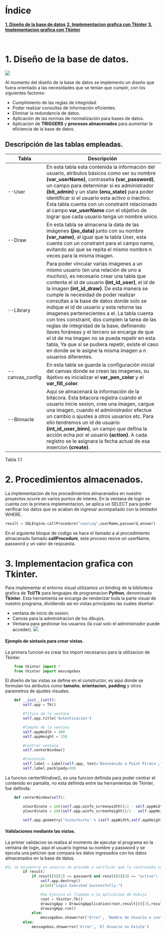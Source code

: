 # Índice







[**1. Diseño de la base de datos**](#-1.-Diseño-de-la-base-de-datos.)
[**2. Implementacion grafica con Tkinter**](#-2.-Procedimientos-almacenados.)
[**3. Implementacion grafica con Tkinter**](#-2-Implementacion-grafica-con-Tkinter.)

<br>

# 1. Diseño de la base de datos.
![](https://drive.google.com/uc?export=view&id=1WH4bsoH-H4DISCJUIn2AE_WjpWiJCWbV)

Al momento del diseño de la base de datos se implemento un diseño que fuera orientado a las necesidades que se tenian que cumplir, con los siguientes factores:
- Cumplimiento de las reglas de integridad.
- Poder realizar consultas de información eficientes.
- Eliminar la redundancia de datos.
- Aplicación de las normas de normalización para bases de datos.
- Aplicacion de **TRIGGERS** y **procesos almacenados** para aumentar la eficiencia de la base de datos.

## Descripción de las tablas empleadas.

| Tabla                   | Descripción                                                                                                    |
|---------------------------|----------------------------------------------------------------------------------------------------------------|
| --User                    |  En esta tabla esta contenida la información  del usuario, atributos básicos  como ser su nombre **(var_userName)**, contraseña **(var_password)**, un campo para determinar si es administrador **(bit_admin)** y un state **(enu_state)** para poder identificar si el usuario esta activo o inactivo. Esta tabla cuenta con un constraint relacionado al campo **var_userName** con el objetivo de lograr que cada usuario tenga un nombre unico.                                          |
| --Draw   | En esta tabla se almacena la data de las imágenes  **(jso_data)** junto con su nombre  **(var_name)**, al igual que la tabla User, esta cuenta con un constraint para el campo name, evitando así  que se repita el mismo nombre n veces para la misma imagen.                            |
| --Library | Para poder vincular varias imágenes a un mismo usuario (en una relación  de uno a muchos), es necesario crear una tabla que contenta el id de usuario **(int_id_user)**, el id de la imagen **(int_id_draw)**. De esta manera se cumple la necesidad de poder realizar consultas a la base de datos donde solo se indique el id de usuario y esta retorne las imagenes pertenecientes a el. La tabla cuenta con tres constraint, dos cumplen la tarea de las reglas de integridad de la base, definiendo llaves foráneas y el tercero se encarga de que el id de ma imagen no se pueda repetir en esta tabla, Ya que si se pudiera repetir, existe el caso en donde se le asigne la misma imagen a n usuarios diferentes.|
|--canvas_config| En esta tabla se guarda la configuración inicial del canvas donde se crean las imagenes, su ibjetivo es inicializar el **var_pen_color** y el **var_fill_color**.                    |
| --Binnacle                    | Aqui se almacenará la información de la bitácora. Esta bitacora registra cuando el usuario inicie sesion, cree una imagen, cargue una imagen, cuando el administrador efectue un cambio o ajustes a otros usuarios etc. Para ello tendremos un id de usuario **(int_id_user_binn)**, un campo que defina la acción echa por el usuario **(action)**. A cada registro se le asignara la fecha actual de esa insercion **(create)**.                                                             | 
Tabla 1.1
# 2. Procedimientos almacenados.
La implementacion de los procedimientos almacenados en nuestro proyectos ocurre en varios puntos de interes. 
En la ventana de login se cuenta con la primera implementacion, se aplica un SELECT para poder verificar los datos que se acaban de ingresar acompañado con la limitador WHERE.
```python
result = SQLEngine.callProcedure("userLog",userName,password,answer)
```
En el siguiente bloque de codigo se hace el llamado a al procedimiento almacenado llamado **callProcedure**, este proceso resive un userName, password y un valor de respuesta. 

# 3. Implementacion grafica con Tkinter.
Para implementar el entorno visual utilizamos un binding de la biblioteca grafica de **TcI/Tk** para lenguajes de programacion **Python**, denominado **Tkinter**.
Esta herramienta se encarga de renderizar toda la parte visual de nuestro programa, dividiendo asi en vistas principales las cuales diseñar:
- ventana de inicio de sesion.  
- Canvas para la administracion de los dibujos.
- Ventana para gestionar los usuarios (la cual solo el administrador puede acceder).
![](http://drive.google.com/uc?export=view&id=1H0tEvgmJQbOxbd0ZIwGOjyR7CVvw67YT)

#### Ejemplo de sintaxis para crear vistas.
La primera funcion es crear los import necesarios para la utilizacion de Tkinter. 

```python
    from tkinter import *
    from tkinter import messagebox 
```
El diseño de las vistas se define en el constructor, es aqui donde se formulan los atributos como **tamaño**, **orientacion**, **padding** y otros parametros de ajustes visuales.
```python
    def __init__(self):
        self.app = Tk()

        #Título de la ventana
        self.app.title('Autenticación')

        #Tamaño de la ventana
        self.appWidth = 400
        self.appHeight = 250

        #Centrar ventana
        self.centerWindow()

        #Contenido
        self.label = Label(self.app, text='Bienvenido a Paint Pirata',font = 'Helvetica 16 bold')
        self.label.pack(pady=30)
```
La funcion centerWindow(), es una funcion definida para poder centrar el contenido en pantalla, no esta definida entre las herramientas de Tkinter, fue definida.
```python
    def centerWindow(self):

        xCoordinate = int(self.app.winfo_screenwidth()/2 - self.appWidth/2)
        yCoordinate = int(self.app.winfo_screenheight()/2 - self.appHeight/2)

        self.app.geometry('%sx%s+%s+%s' % (self.appWidth,self.appHeight,xCoordinate,yCoordinate))

```

#### Validaciones mediante las vistas.
La primer validacion se realiza al momento de ejecutar el programa en la ventana de login, aqui el usuario ingresa su nombre y password y se ejecuta una peticion que compara los datos ingresados con los datos almacenados en la base de datos.

```python
#Si se encuentra un usuario se procede a verificar que la contraseña sea la misma
        if result:
            if result[0][2] == password and result[0][4] == "active":
                self.app.destroy()
                print("Login Executed Successfully.")

                #Se Ejecuta el llamado a la aplicación de Dibujo
                root = tkinter.Tk()  
                drawingApp = DrawingApplication(root,result[0][3],result[0][0])
                drawingApp.run()
            else:
                messagebox.showerror('Error', 'Nombre de Usuario o contraseña no válidas')
        else:
            messagebox.showerror('Error', 'El Usuario no Existe')
```